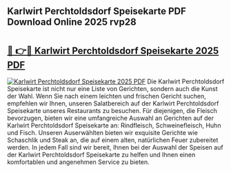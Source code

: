 ## Karlwirt Perchtoldsdorf Speisekarte PDF Download Online 2025 rvp28

# <h2><a href="http://gc5s5v6.nevu.top/?p=Karlwirt+Perchtoldsdorf+Speisekarte">🔗 👉🔴 Karlwirt Perchtoldsdorf Speisekarte 2025 PDF</a></h2>

[![Karlwirt Perchtoldsdorf Speisekarte 2025 PDF](https://i.imgur.com/dBaPXMq.png)](http://gc5s5v6.nevu.top/?p=Karlwirt+Perchtoldsdorf+Speisekarte)
Die Karlwirt Perchtoldsdorf Speisekarte ist nicht nur eine Liste von Gerichten, sondern auch die Kunst der Wahl. Wenn Sie nach einem leichten und frischen Gericht suchen, empfehlen wir Ihnen, unseren Salatbereich auf der Karlwirt Perchtoldsdorf Speisekarte unseres Restaurants zu besuchen. Für diejenigen, die Fleisch bevorzugen, bieten wir eine umfangreiche Auswahl an Gerichten auf der Karlwirt Perchtoldsdorf Speisekarte an: Rindfleisch, Schweinefleisch, Huhn und Fisch. Unseren Auserwählten bieten wir exquisite Gerichte wie Schaschlik und Steak an, die auf einem alten, natürlichen Feuer zubereitet werden. In jedem Fall sind wir bereit, Ihnen bei der Auswahl der Speisen auf der Karlwirt Perchtoldsdorf Speisekarte zu helfen und Ihnen einen komfortablen und angenehmen Service zu bieten.
